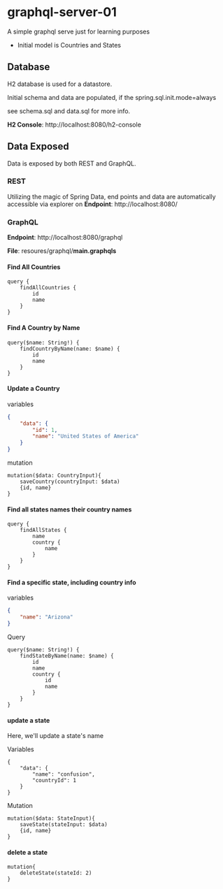 # graphql-server-01
A simple graphql serve just for learning purposes

* Initial model is Countries and States

## Database
H2 database is used for a datastore.

Initial schema and data are populated, if the spring.sql.init.mode=always

see schema.sql and data.sql for more info.

**H2 Console**: http://localhost:8080/h2-console

## Data Exposed

Data is exposed by both REST and GraphQL.

### REST
Utilizing the magic of Spring Data, end points and data are automatically accessible via explorer on 
**Endpoint**: http://localhost:8080/

### GraphQL

**Endpoint**: http://localhost:8080/graphql 

**File**: resoures/graphql/**main.graphqls**


#### Find All Countries
```
query {
    findAllCountries {
        id
        name
    }
}
```

#### Find A Country by Name
```
query($name: String!) {
    findCountryByName(name: $name) {
        id
        name
    }
}
```

#### Update a Country

variables
```json
{
    "data": {
        "id": 1,
        "name": "United States of America"
    }
}
```

mutation
```
mutation($data: CountryInput){
    saveCountry(countryInput: $data)
    {id, name}
}
```


#### Find all states names their country names
```
query {
    findAllStates {
        name
        country {
            name
        }
    }
}
```

#### Find a specific state, including country info
variables
```json
{
    "name": "Arizona"
}
```

Query
```
query($name: String!) {
    findStateByName(name: $name) {
        id
        name
        country {
            id
            name
        }
    }
}
```

#### update a state

Here, we'll update a state's name

Variables
```
{
    "data": {
        "name": "confusion",
        "countryId": 1
    }
}
```

Mutation
```
mutation($data: StateInput){
    saveState(stateInput: $data)
    {id, name}
}
```

#### delete a state
```
mutation{
    deleteState(stateId: 2)
}
```